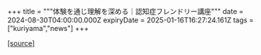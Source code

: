 +++
title = """体験を通じ理解を深める｜認知症フレンドリー講座"""
date = 2024-08-30T04:00:00.000Z
expiryDate = 2025-01-16T16:27:24.161Z
tags = ["kuriyama","news"]
+++


[[source]](https://www.town.kuriyama.hokkaido.jp/soshiki/43/28659.html)
